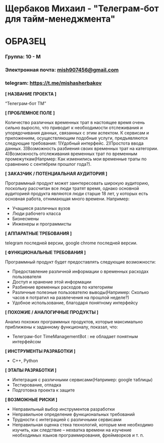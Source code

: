 # Щербаков Михаил - "Телеграм-бот для тайм-менеджмента"
# ОБРАЗЕЦ

### Группа: 10 - М
### Электронная почта: mish907456@gmail.com
### telegram: https://t.me/mishasherbakov


**[ НАЗВАНИЕ ПРОЕКТА ]**

“Телеграм-бот TM”

**[ ПРОБЛЕМНОЕ ПОЛЕ ]**

Количество различных временных трат в настоящее время очень сильно выросло, что приводит к необходимости отслеживания и упорядочивания данных, связанных с этим аспектом. К сервисам и приложениям, осуществляющим подобные услуги, предъявляются следующие требования: 1)Удобный интерфейс. 2)Простота ввода данных. 3)Возможность разбиения своих временных трат на категории. 4)Возможность отслеживания временных трат по временным промежуткам(Напрмер: Как изменились мои временные траты по сравнению с сентябрем прошлог года?).

**[ ЗАКАЗЧИК / ПОТЕНЦИАЛЬНАЯ АУДИТОРИЯ ]**

Программный продукт может заинтересовать широкую аудиторию, поскольку рассчитан все люди тратят время, однако основной аудиторией продукта являются люди старше 18 лет, у которых есть основная работа, отнимающая много времени. Например:

* Учащиеся различных вузов
* Люди рабочего класса
* Бизнесмены
* Инженеры и программисты 

**[ АППАРАТНЫЕ ТРЕБОВАНИЯ ]** 

telegram последней версии, google chrome последней версии.

**[ ФУНКЦИОНАЛЬНЫЕ ТРЕБОВАНИЯ ]**

Программный продукт будет предоставлять следующие возможности:
* Предоставление различной информации о временных расходах пользователя
* Доступ и хранение этой информации 
* Разбиение временных расходов по категориям
* Различные полезные пользователю выводы(Например: Сколько часов я потратил на развлечения на прошлой неделе?)
* Удобное использование, благодаря понятному интерфейсу

**[ ПОХОЖИЕ / АНАЛОГИЧНЫЕ ПРОДУКТЫ ]**

Анализ похожих программных продуктов, которые максимально приближены к заданному функционалу, показал, что:

* Телеграм-бот TimeManagementBot : не обладает понятным интерфейсом 


**[ ИНСТРУМЕНТЫ РАЗРАБОТКИ ]**

*	С++, Python

**[ ЭТАПЫ РАЗРАБОТКИ ]**

*	Интеграция с различными сервисами(Например: google таблицы)
*	Тестирование, отладка
*	Подготовка проекта к защите

**[ ВОЗМОЖНЫЕ РИСКИ ]**

* Неправильный выбор инструментов разработки
* Неправильное определение функциональных требований
*	Трудности с интеграцией с различными сервисами 
*	Неправильная оценка стека технологий, которые мне необходимо изучить, как следствие – нехватка времени на изучение необходимых языков программирования, фреймворков и т. п.
